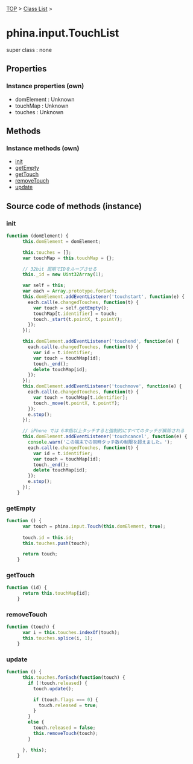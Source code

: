[TOP](../../README.md) > [Class List](../class-list.md) >

# phina.input.TouchList

super class : none

## Properties


### Instance properties (own)

* domElement : Unknown
* touchMap : Unknown
* touches : Unknown


## Methods


### Instance methods (own)

* [init](#instance_init)
* [getEmpty](#instance_getEmpty)
* [getTouch](#instance_getTouch)
* [removeTouch](#instance_removeTouch)
* [update](#instance_update)



## Source code of methods (instance)

### <a name="instance_init"></a>init
```javascript
function (domElement) {
      this.domElement = domElement;

      this.touches = [];
      var touchMap = this.touchMap = {};

      // 32bit 周期でIDをループさせる
      this._id = new Uint32Array(1);

      var self = this;
      var each = Array.prototype.forEach;
      this.domElement.addEventListener('touchstart', function(e) {
        each.call(e.changedTouches, function(t) {
          var touch = self.getEmpty();
          touchMap[t.identifier] = touch;
          touch._start(t.pointX, t.pointY);
        });
      });

      this.domElement.addEventListener('touchend', function(e) {
        each.call(e.changedTouches, function(t) {
          var id = t.identifier;
          var touch = touchMap[id];
          touch._end();
          delete touchMap[id];
        });
      });
      this.domElement.addEventListener('touchmove', function(e) {
        each.call(e.changedTouches, function(t) {
          var touch = touchMap[t.identifier];
          touch._move(t.pointX, t.pointY);
        });
        e.stop();
      });

      // iPhone では 6本指以上タッチすると強制的にすべてのタッチが解除される
      this.domElement.addEventListener('touchcancel', function(e) {
        console.warn('この端末での同時タッチ数の制限を超えました。');
        each.call(e.changedTouches, function(t) {
          var id = t.identifier;
          var touch = touchMap[id];
          touch._end();
          delete touchMap[id];
        });
        e.stop();
      });
    }
```

### <a name="instance_getEmpty"></a>getEmpty
```javascript
function () {
      var touch = phina.input.Touch(this.domElement, true);
    
      touch.id = this.id;
      this.touches.push(touch);

      return touch;
    }
```

### <a name="instance_getTouch"></a>getTouch
```javascript
function (id) {
      return this.touchMap[id];
    }
```

### <a name="instance_removeTouch"></a>removeTouch
```javascript
function (touch) {
      var i = this.touches.indexOf(touch);
      this.touches.splice(i, 1);
    }
```

### <a name="instance_update"></a>update
```javascript
function () {
      this.touches.forEach(function(touch) {
        if (!touch.released) {
          touch.update();

          if (touch.flags === 0) {
            touch.released = true;
          }
        }
        else {
          touch.released = false;
          this.removeTouch(touch);
        }

      }, this);
    }
```


